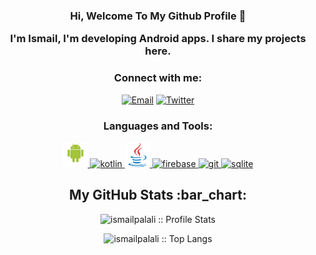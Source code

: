 <h3 align=center>
<p align="center">
 Hi, Welcome To My Github Profile 👋
<p align="center">



I'm Ismail, I'm developing Android apps. I share my projects here.



<h3 align="center">Connect with me:</h3>

<p align="center">
<a href="mailto:ismail.palali.pp@gmail.com"><img alt="Email" src="https://img.shields.io/badge/Email-ismail.palali.pp@gmail.com-blue?style=flat&logo=gmail"></a>
<a href="https://twitter.com/ismailpalalii/" target="_blank"><img alt="Twitter" src="https://img.shields.io/badge/Twitter-@ismailpalalii-blue?style=flat&logo=twitter"></a>
<p align="center">





<h3 align="center">Languages and Tools:</h3>

<p align="center"> <a href="https://developer.android.com" target="_blank"> <img src="https://raw.githubusercontent.com/devicons/devicon/master/icons/android/android-original-wordmark.svg" alt="android" width="40" height="40"/> </a><a href="https://kotlinlang.org" target="_blank"> <img src="https://www.vectorlogo.zone/logos/kotlinlang/kotlinlang-icon.svg" alt="kotlin" width="40" height="40"/> </a> <a href="https://www.java.com" target="_blank"> <img src="https://raw.githubusercontent.com/devicons/devicon/master/icons/java/java-original.svg" alt="java" width="40" height="40"/> </a>  <a href="https://firebase.google.com/" target="_blank"> <img src="https://www.vectorlogo.zone/logos/firebase/firebase-icon.svg" alt="firebase" width="40" height="40"/> </a> <a href="https://git-scm.com/" target="_blank"> <img src="https://www.vectorlogo.zone/logos/git-scm/git-scm-icon.svg" alt="git" width="40" height="40"/> </a>  <a href="https://www.sqlite.org/" target="_blank"> <img src="https://www.vectorlogo.zone/logos/sqlite/sqlite-icon.svg" alt="sqlite" width="40" height="40"/> </a> <a  > </p>





<h2 align="center">My GitHub Stats :bar_chart:</h2>

<p align="center">

  <img src="https://github-readme-stats.vercel.app/api?username=ismailpalalii&show_icons=true&theme=dracula" alt="ismailpalali :: Profile Stats" />
 <p align="center">
 <p align="center">
  <img src="https://github-readme-stats.vercel.app/api/top-langs/?username=ismailpalalii&langs_count=10&theme=dracula&layout=compact" alt="ismailpalali :: Top Langs" />

  <p align="center">
</p>
